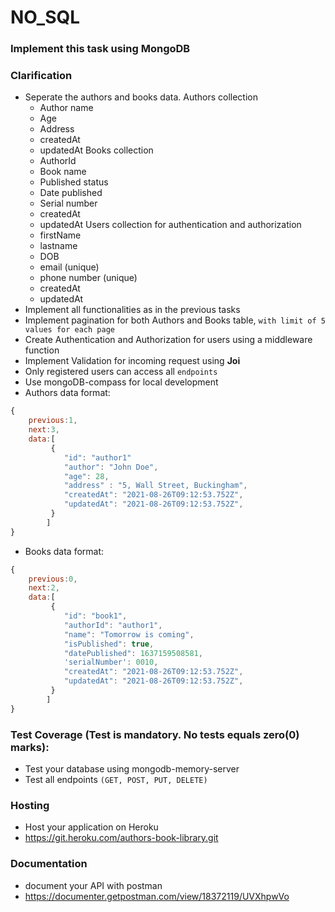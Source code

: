 

# NO_SQL

### Implement this task using MongoDB

### Clarification
- Seperate the authors and books data.
Authors collection
   - Author name
   - Age 
   - Address
   - createdAt
   - updatedAt
Books collection
   - AuthorId
   - Book name
   - Published status
   - Date published
   - Serial number
   - createdAt
   - updatedAt
Users collection for authentication and authorization
   - firstName
   - lastname
   - DOB
   - email (unique)
   - phone number (unique)
   - createdAt
   - updatedAt
- Implement all functionalities as in the previous tasks
- Implement pagination for both Authors and Books table, `with limit of 5 values for each page`
- Create Authentication and Authorization for users using a middleware function
- Implement Validation for incoming request using  **Joi**
- Only registered users can access all `endpoints`
- Use mongoDB-compass for local development
- Authors data format:
```js
{
    previous:1,
    next:3,
    data:[
         { 
            "id": "author1"
            "author": "John Doe",
            "age": 28,
            "address" : "5, Wall Street, Buckingham",
            "createdAt": "2021-08-26T09:12:53.752Z",
            "updatedAt": "2021-08-26T09:12:53.752Z",
         } 
        ]
}
```

- Books data format:
```js
{
    previous:0,
    next:2,
    data:[
         { 
            "id": "book1",
            "authorId": "author1",
            "name": "Tomorrow is coming",
            "isPublished": true,
            "datePublished": 1637159508581,
            'serialNumber': 0010,
            "createdAt": "2021-08-26T09:12:53.752Z",
            "updatedAt": "2021-08-26T09:12:53.752Z",
         } 
        ]
}
```

### Test Coverage (Test is mandatory. No tests equals zero(0) marks):
- Test your database using mongodb-memory-server
- Test all endpoints `(GET, POST, PUT, DELETE)`

### Hosting
- Host your application on Heroku
- https://git.heroku.com/authors-book-library.git

### Documentation
- document your API with postman
- https://documenter.getpostman.com/view/18372119/UVXhpwVo

